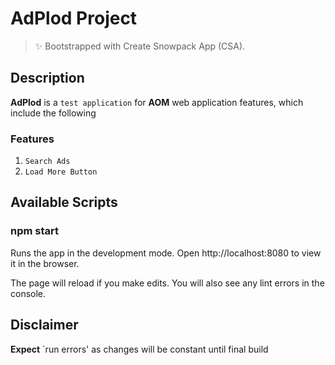 # AdPlod Project

> ✨ Bootstrapped with Create Snowpack App (CSA).

## Description

**AdPlod** is a `test application` for **AOM** web application features, which include the following

### Features

1. `Search Ads`
2. `Load More Button`

## Available Scripts

### npm start

Runs the app in the development mode.
Open http://localhost:8080 to view it in the browser.

The page will reload if you make edits.
You will also see any lint errors in the console.

## Disclaimer

**Expect** `run errors' as changes will be constant until final build
